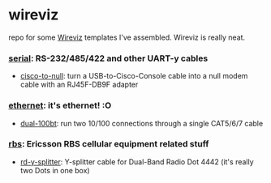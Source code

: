 # wireviz

repo for some [Wireviz](https://github.com/formatc1702/WireViz) templates I've assembled. Wireviz is really neat.

### [serial](serial/): RS-232/485/422 and other UART-y cables
- [cisco-to-null](serial/cisco-to-null/): turn a USB-to-Cisco-Console cable into a null modem cable with an RJ45F-DB9F adapter


### [ethernet](ethernet/): it's ethernet! :O
- [dual-100bt](ethernet/dual-100bt/): run two 10/100 connections through a single CAT5/6/7 cable


### [rbs](rbs/): Ericsson RBS cellular equipment related stuff
- [rd-y-splitter](rbs/rd4442/): Y-splitter cable for Dual-Band Radio Dot 4442 (it's really two Dots in one box)

